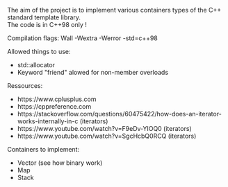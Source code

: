 The aim of the project is to implement various containers types of the C++ standard template library.<br/>
The code is in C++98 only !<br/>

Compilation flags: Wall -Wextra -Werror -std=c++98<br/>

Allowed things to use:<br/>
<ul>
  <li>std::allocator</li>
  <li>Keyword "friend" alowed for non-member overloads</li>
</ul>

Ressources: <br/> 
<ul>
  <li>https://www.cplusplus.com</li>
  <li>https://cppreference.com</li>
  <li>https://stackoverflow.com/questions/60475422/how-does-an-iterator-works-internally-in-c (iterators)</li>
  <li>https://www.youtube.com/watch?v=F9eDv-YIOQ0 (iterators)</li>
  <li>https://www.youtube.com/watch?v=SgcHcbQ0RCQ (iterators)</li>
</ul>

Containers to implement:<br/>
<ul>
  <li>Vector (see how binary work)</li>
  <li>Map</li>
  <li>Stack</li>
</ul>
